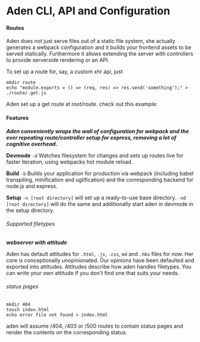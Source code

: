 # Aden CLI, API and Configuration

#### Routes
Aden does not just serve files out of a static file system,
she actually generates a webpack configuration and it builds your frontend assets to be served statically.
Furthermore it allows extending the server with controllers to provide serverside rendering or an API.

To set up a route for, say, a custom xhr api, just

```
mkdir route
echo "module.exports = () => (req, res) => res.send('something');" > ./route/.get.js
```

Aden set up a get route at root/route. check out this example:

#### Features

_**Aden conveniently wraps the wall of configuration for webpack and the ever repeating route/controller setup for express, removing a lot of cognitive overhead.**_

__Devmode__ `-d` Watches filesystem for changes and sets up routes live for faster iteration, using webpacks hot module reload.

__Build__ `-b` Builds your application for production via webpack  (including babel transpiling, minification and uglification) and the corresponding backend for node.js and express.

__Setup__ `-n [root directory]` will set up a ready-to-use base directory.
          `-nd [root directory]` will do the same and additionally start aden in devmode in the setup directory.

###### Supported filetypes

__*webserver with attitude*__

Aden has default attitudes for `.html`, `.js`, `.css`, `md` and `.hbs` files for now.
Her core is conceptionally unopinionated. Our opinions have been defaulted and exported into attitudes.
Attitudes describe how aden handles filetypes. You can write your own attitude if you don't find one that suits your needs.

###### status pages

```
mkdir 404
touch index.html
echo error file not found > index.html
```

aden will assume /404, /403 or /500 routes to contain status pages and render the contents on the corresponding status.
